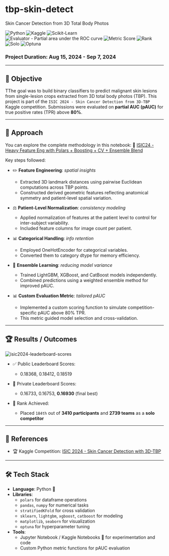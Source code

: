 # tbp-skin-detect
Skin Cancer Detection from 3D Total Body Photos

![Python](https://img.shields.io/badge/Python-3776AB?style=for-the-badge&logo=python&logoColor=white)
![Kaggle](https://img.shields.io/badge/Kaggle-20BEFF?style=for-the-badge&logo=kaggle&logoColor=white)
![Scikit-Learn](https://img.shields.io/badge/Scikit--Learn-F7931E?style=for-the-badge&logo=scikit-learn&logoColor=white)
![Evaluator - Partial area under the ROC curve](https://img.shields.io/badge/Optimized--for-pAUC%20Score-yellowgreen?style=for-the-badge)
![Metric Score](https://img.shields.io/badge/Best%20Score-0.16930-2ECC71?style=for-the-badge)
![Rank](https://img.shields.io/badge/Rank-184%20of%202739-brightgreen?style=for-the-badge)
![Solo](https://img.shields.io/badge/Submission-Solo-orange?style=for-the-badge)
![Optuna](https://img.shields.io/badge/Optuna-Tuning-blueviolet?style=for-the-badge)

### **Project Duration**: Aug 15, 2024 - Sep 7, 2024

---

## 🧠 Objective

TThe goal was to build binary classifiers to predict malignant skin lesions from single-lesion crops extracted from 3D total body photos (TBP). This project is part of the `ISIC 2024 - Skin Cancer Detection from 3D-TBP` Kaggle competition. Submissions were evaluated on **partial AUC (pAUC)** for true positive rates (TPR) above **80%**.

---

## 🧩 Approach

You can explore the complete methodology in this notebook: 🔗 [ISIC24 - Heavy Feature Eng with Polars + Boosting + CV + Ensemble Blend](https://github.com/krishnaura45/tbp-skin-detect/blob/main/isic24-feature-boost-ensemble.ipynb)

Key steps followed:

- ✏️ **Feature Engineering**: *spatial insights*
  - Extracted 3D landmark distances using pairwise Euclidean computations across TBP points.
  - Constructed derived geometric features reflecting anatomical symmetry and patient-level spatial variation.

- ⚖️ **Patient-Level Normalization**: *consistency modeling*
  - Applied normalization of features at the patient level to control for inter-subject variability.
  - Included feature columns for image count per patient.

- 📊 **Categorical Handling**: *info retention*
  - Employed OneHotEncoder for categorical variables.
  - Converted them to category dtype for memory efficiency.

- 🧰 **Ensemble Learning**: *reducing model variance*
  - Trained LightGBM, XGBoost, and CatBoost models independently.
  - Combined predictions using a weighted ensemble method for improved pAUC.

- 📊 **Custom Evaluation Metric**: *tailored pAUC*
  - Implemented a custom scoring function to simulate competition-specific pAUC above 80% TPR.
  - This metric guided model selection and cross-validation.

---

## 🏆 Results / Outcomes

![isic2024-leaderboard-scores](https://github.com/user-attachments/assets/b49ed419-cd72-4881-902c-8dd8f6453758)

- ✅ Public Leaderboard Scores:
  - 0.18368, 0.18412, 0.18519

- 🏁 Private Leaderboard Scores:
  - 0.16733, 0.16753, **0.16930** (final best)

- 🥇 Rank Achieved:
  - Placed `184th` out of **3410 participants** and **2739 teams** as a **solo competitor**

---

## 🔗 References

- 🏆 Kaggle Competition: [ISIC 2024 - Skin Cancer Detection with 3D-TBP](https://www.kaggle.com/competitions/isic-2024-challenge)

---

## 🛠️ Tech Stack

- **Language**: Python 🐍
- **Libraries**:
  - `polars` for dataframe operations
  - `pandas`, `numpy` for numerical tasks
  - `stratifiedKFold` for cross validation
  - `sklearn`, `lightgbm`, `xgboost`, `catboost` for modeling
  - `matplotlib`, `seaborn` for visualization
  - `optuna` for hyperparameter tuning
- **Tools**:
  - Jupyter Notebook / Kaggle Notebooks 📓 for experimentation and code
  - Custom Python metric functions for pAUC evaluation

